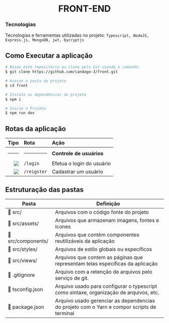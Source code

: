 # <h1 align="center"> FRONT-END  </h1>

### Tecnologias

Tecnologias e ferramentas utilizadas no projeto: `Typescript, NodeJS, Express.js, MongoDB, jwt, bycryptjs`

## Como Executar a aplicação
```bash
# Baixe este repositório ou clone pelo Git usando o comando:
$ git clone https://github.com/candago-3/front.git

# Acesse a pasta do projeto
$ cd front

# Instale as dependências do projeto
$ npm i

# Inicie o Projeto
$ npm run dev
```

## Rotas da aplicação
<div align="center">
  
|                                                                    Tipo | Rota                       | Ação                              |
| ----------------------------------------------------------------------: | :------------------------- | :-------------------------------- |
|                                                                    <hr> | <hr>                       | **Controle de usuários**          |
|   [![](https://img.shields.io/badge/POST-4682B4?style=for-the-badge)]() | `/login`                   | Efetua o login do usuário  |
|   [![](https://img.shields.io/badge/POST-4682B4?style=for-the-badge)]() | `/reigster`           | Cadastrar um usuário |



</div>

## Estruturação das pastas

| Pasta                    | Definição                                                                                  |
| ------------------------ | ------------------------------------------------------------------------------------------ |
| 📁 src/                   | Arquivos com o código fonte do projeto                                                     |
| 📁 src/assets/        | Arquivos que armazenam imagens, fontes e ícones                                            |
| 📁 src/components/             | Arquivos que contém componentes reutilizáveis da aplicação                                     |
| 📁 src/styles/          | Arquivos de estilo globais ou específicos                                        |
| 📁 src/views/            | Arquivos que contem as páginas que representam telas específicas da aplicação     |
| 📄 .gitignore          | Arquivo com a retenção de arquivos pelo serviço de git.     |
| 📄 tsconfig.json          | Arquivo usado para configurar o typescript como sintaxe, organização de arquivos, etc.     |
| 📄 package.json           | Arquivo usado gerenciar as dependencias do projeto com o Yarn e compor scripts de terminal |

